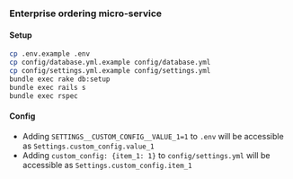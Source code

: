 ### Enterprise ordering micro-service
 
#### Setup
```bash
cp .env.example .env
cp config/database.yml.example config/database.yml
cp config/settings.yml.example config/settings.yml
bundle exec rake db:setup
bundle exec rails s
bundle exec rspec
```

#### Config
- Adding `SETTINGS__CUSTOM_CONFIG__VALUE_1=1` to `.env` will be accessible as `Settings.custom_config.value_1`
- Adding `custom_config: {item_1: 1}` to `config/settings.yml` will be accessible as `Settings.custom_config.item_1`
